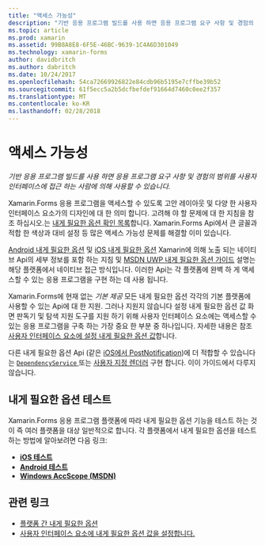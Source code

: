 ```yaml
---
title: "액세스 가능성"
description: "기반 응용 프로그램 빌드를 사용 하면 응용 프로그램 요구 사항 및 경험의 범위를 사용자 인터페이스에 접근 하는 사람에 의해 사용할 수 있습니다."
ms.topic: article
ms.prod: xamarin
ms.assetid: 99B8A8E8-6F5E-46BC-9639-1C4A6D301049
ms.technology: xamarin-forms
author: davidbritch
ms.author: dabritch
ms.date: 10/24/2017
ms.openlocfilehash: 54ca72669926822e84cdb96b5195e7cffbe39b52
ms.sourcegitcommit: 61f5ecc5a2b5dcfbefdef91664d7460c0ee2f357
ms.translationtype: MT
ms.contentlocale: ko-KR
ms.lasthandoff: 02/28/2018
---
```

# <a name="accessibility"></a>액세스 가능성

_기반 응용 프로그램 빌드를 사용 하면 응용 프로그램 요구 사항 및 경험의 범위를 사용자 인터페이스에 접근 하는 사람에 의해 사용할 수 있습니다._

Xamarin.Forms 응용 프로그램을 액세스할 수 있도록 고안 레이아웃 및 다양 한 사용자 인터페이스 요소가의 디자인에 대 한 의미 합니다. 고려해 야 할 문제에 대 한 지침을 참조 하십시오.는 [내게 필요한 옵션 확인 목록](~/cross-platform/app-fundamentals/accessibility.md)합니다. Xamarin.Forms Api에서 큰 글꼴과 적합 한 색상과 대비 설정 등 많은 액세스 가능성 문제를 해결할 이미 있습니다.

[Android 내게 필요한 옵션](~/android/app-fundamentals/accessibility.md) 및 [iOS 내게 필요한 옵션](~/ios/app-fundamentals/accessibility.md) Xamarin에 의해 노출 되는 네이티브 Api의 세부 정보를 포함 하는 지침 및 [MSDN UWP 내게 필요한 옵션 가이드](https://msdn.microsoft.com/windows/uwp/accessibility/basic-accessibility-information) 설명는 해당 플랫폼에서 네이티브 접근 방식입니다. 이러한 Api는 각 플랫폼에 완벽 하 게 액세스할 수 있는 응용 프로그램을 구현 하는 데 사용 됩니다.

Xamarin.Forms에 현재 없는 *기본 제공* 모든 내게 필요한 옵션 각각의 기본 플랫폼에 사용할 수 있는 Api에 대 한 지원. 그러나 지원지 않습니다 설정 내게 필요한 옵션 값 화면 판독기 및 탐색 지원 도구를 지원 하기 위해 사용자 인터페이스 요소에는 액세스할 수 있는 응용 프로그램을 구축 하는 가장 중요 한 부분 중 하나입니다. 자세한 내용은 참조 [사용자 인터페이스 요소에 설정 내게 필요한 옵션 값](~/xamarin-forms/app-fundamentals/accessibility/setting-accessibility-values.md)합니다.

다른 내게 필요한 옵션 Api (같은 [iOS에서 PostNotification](~/ios/app-fundamentals/accessibility.md))에 더 적합할 수 있습니다는 [ `DependencyService` ](~/xamarin-forms/app-fundamentals/dependency-service/index.md) 또는 [사용자 지정 렌더러](~/xamarin-forms/app-fundamentals/custom-renderer/index.md) 구현 합니다. 이이 가이드에서 다루지 않습니다.

## <a name="testing-accessibility"></a>내게 필요한 옵션 테스트

Xamarin.Forms 응용 프로그램 플랫폼에 따라 내게 필요한 옵션 기능을 테스트 하는 것이 즉 여러 플랫폼을 대상 일반적으로 합니다. 각 플랫폼에서 내게 필요한 옵션을 테스트 하는 방법에 알아보려면 다음 링크:

- [**iOS 테스트**](~/ios/app-fundamentals/accessibility.md)
- [**Android 테스트**](~/android/app-fundamentals/accessibility.md)
- [**Windows AccScope (MSDN)**](https://msdn.microsoft.com/library/windows/desktop/dn433239)


## <a name="related-links"></a>관련 링크

- [플랫폼 간 내게 필요한 옵션](~/cross-platform/app-fundamentals/accessibility.md)
- [사용자 인터페이스 요소에 내게 필요한 옵션 값을 설정합니다.](~/xamarin-forms/app-fundamentals/accessibility/setting-accessibility-values.md)

